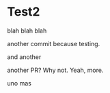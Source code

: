 # Test2

blah blah blah

another commit because testing.

and another

another PR? Why not. Yeah, more. 

uno mas
